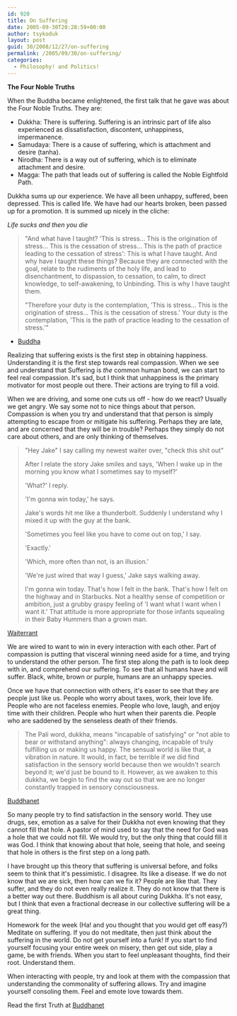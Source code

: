 ```yaml
---
id: 920
title: On Suffering
date: 2005-09-30T20:28:59+00:00
author: tsykoduk
layout: post
guid: 30/2008/12/27/on-suffering
permalink: /2005/09/30/on-suffering/
categories:
  - Philosophy! and Politics!
---
```

**The Four Noble Truths**

When the Buddha became enlightened, the first talk that he gave was about the Four Noble Truths. They are:

* Dukkha: There is suffering. Suffering is an intrinsic part of life also experienced as dissatisfaction, discontent, unhappiness, impermanence.
* Samudaya: There is a cause of suffering, which is attachment and desire (tanha).
* Nirodha: There is a way out of suffering, which is to eliminate attachment and desire.
* Magga: The path that leads out of suffering is called the Noble Eightfold Path.

Dukkha sums up our experience.  We have all been unhappy, suffered, been depressed. This is called life. We have had our hearts broken, been passed up for a promotion.  It is summed up nicely in the cliche:

_Life sucks and then you die_


>"And what have I taught? 'This is stress... This is the origination of stress... This is the cessation of stress... This is the path of practice leading to the cessation of stress': This is what I have taught. And why have I taught these things? Because they are connected with the goal, relate to the rudiments of the holy life, and lead to disenchantment, to dispassion, to cessation, to calm, to direct knowledge, to self-awakening, to Unbinding. This is why I have taught them.
>
>"Therefore your duty is the contemplation, 'This is stress... This is the origination of stress... This is the cessation of stress.' Your duty is the contemplation, 'This is the path of practice leading to the cessation of stress.'"

- [Buddha](http://www.accesstoinsight.org/canon/sutta/samyutta/sn56-031.html)

Realizing that suffering exists is the first step in obtaining happiness. Understanding it is the first step towards real compassion. When we see and understand that Suffering is _the_ common human bond, we can start to feel real compassion. It's sad, but I think that unhappiness is the primary motivator for most people out there. Their actions are trying to fill a void.

When we are driving, and some one cuts us off - how do we react? Usually we get angry. We say some not to nice things about that person. Compassion is when you try and understand that that person is simply attempting to escape from or mitigate his suffering. Perhaps they are late, and are concerned that they will be in trouble? Perhaps they simply do not care about others, and are only thinking of themselves.

>"Hey Jake" I say calling my newest waiter over,  "check this shit out"
>
>After I relate the story Jake smiles and says, 'When I wake up in the morning you know what I sometimes say to myself?'
>
>'What?' I reply.
>
>'I'm gonna win today,' he says.
>
>Jake's words hit me like a thunderbolt. Suddenly I understand why I mixed it up with the guy at the bank.
>
>'Sometimes you feel like you have to come out on top,' I say.
>
>'Exactly.'
>
>'Which, more often than not, is an illusion.'
>
>'We're just wired that way I guess,' Jake says walking away.
>
>I'm gonna win today. That's how I felt in the bank. That's how I felt on the highway and in Starbucks. Not a healthy sense of competition or ambition, just a grubby graspy feeling of 'I want what I want when I want it.' That attitude is more appropriate for those infants squealing in their Baby Hummers than a grown man.

[Waiterrant](http://waiterrant.net/?p=207)

We are wired to want to win in every interaction with each other. Part of compassion is putting that visceral winning need aside for a time, and trying to understand the other person. The first step along the path is to look deep with in, and comprehend our suffering. To see that all humans have and will suffer. Black, white, brown or purple, humans are an unhappy species.

Once we have that connection with others, it's easer to see that they are people just like us. People who worry about taxes, work, their love life. People who are not faceless enemies. People who love, laugh, and enjoy time with their children. People who hurt when their parents die. People who are saddened by the senseless death of their friends.

>The Pali word, dukkha, means "incapable of satisfying" or "not able to bear or withstand anything": always changing, incapable of truly fulfilling us or making us happy. The sensual world is like that, a vibration in nature. It would, in fact, be terrible if we did find satisfaction in the sensory world because then we wouldn't search beyond it; we'd just be bound to it. However, as we awaken to this dukkha, we begin to find the way out so that we are no longer constantly trapped in sensory consciousness.

[Buddhanet](http://www.buddhanet.net/4noble.htm)

So many people try to find satisfaction in the sensory world. They use drugs, sex, emotion as a salve for their Dukkha not even knowing that they cannot fill that hole. A pastor of mind used to say that the need for God was a hole that we could not fill. We would try, but the only thing that could fill it was God. I think that knowing about that hole, seeing that hole, and seeing that hole in others is the first step on a long path.

I have brought up this theory that suffering is universal before, and folks seem to think that it's pessimistic. I disagree. Its like a disease. If we do not know that we are sick, then how can we fix it? People are like that. They suffer, and they do not even really realize it. They do not know that there is a better way out there. Buddhism is all about curing Dukkha. It's not easy, but I think that even a fractional decrease in our collective suffering will be a great thing.

Homework for the week (Ha! and you thought that you would get off easy?) Meditate on suffering. If you do not meditate, then just think about the suffering in the world. Do not get yourself into a funk! If you start to find yourself focusing your entire week on misery, then get out side, play a game, be with friends. When you start to feel unpleasant thoughts, find their root. Understand them.

When interacting with people, try and look at them with the compassion that understanding the commonality of suffering allows. Try and imagine yourself consoling them. Feel and emote love towards them.

Read the first Truth at [Buddhanet](http://www.buddhanet.net/4noble.htm)